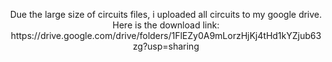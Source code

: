 <p align="center">
Due the large size of circuits files, i uploaded all circuits to my google drive.
Here is the download link: https://drive.google.com/drive/folders/1FlEZy0A9mLorzHjKj4tHd1kYZjub63zg?usp=sharing
</p>

